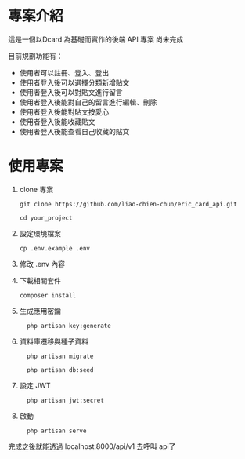 # 專案介紹
這是一個以Dcard 為基礎而實作的後端 API 專案
尚未完成

目前規劃功能有：
- 使用者可以註冊、登入、登出 
- 使用者登入後可以選擇分類新增貼文
- 使用者登入後可以對貼文進行留言
- 使用者登入後能對自己的留言進行編輯、刪除
- 使用者登入後能對貼文按愛心
- 使用者登入後能收藏貼文
- 使用者登入後能查看自己收藏的貼文

# 使用專案
1. clone 專案
    ```
    git clone https://github.com/liao-chien-chun/eric_card_api.git

    cd your_project
    ```

2. 設定環境檔案
   ```
   cp .env.example .env
   ```

3. 修改 .env 內容

4. 下載相關套件
    ```
    composer install
    ```
5. 生成應用密鑰
    ```
      php artisan key:generate
    ```
6. 資料庫遷移與種子資料
    ```
      php artisan migrate

      php artisan db:seed
    ```
7. 設定 JWT
    ```
      php artisan jwt:secret
    ```
8. 啟動
    ```
      php artisan serve
    ```
完成之後就能透過 localhost:8000/api/v1 去呼叫 api了

